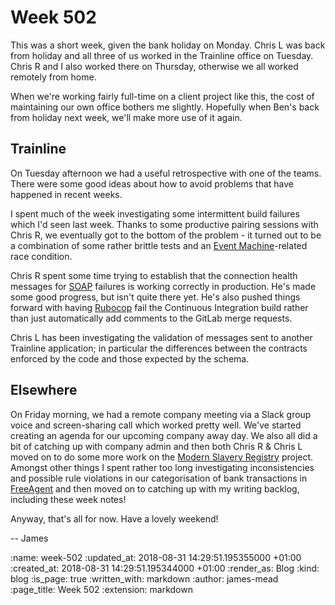 Week 502
========

This was a short week, given the bank holiday on Monday. Chris L was back from holiday and all three of us worked in the Trainline office on Tuesday. Chris R and I also worked there on Thursday, otherwise we all worked remotely from home.

When we're working fairly full-time on a client project like this, the cost of maintaining our own office bothers me slightly. Hopefully when Ben's back from holiday next week, we'll make more use of it again.

## Trainline

On Tuesday afternoon we had a useful retrospective with one of the teams. There were some good ideas about how to avoid problems that have happened in recent weeks.

I spent much of the week investigating some intermittent build failures which I'd seen last week. Thanks to some productive pairing sessions with Chris R, we eventually got to the bottom of the problem - it turned out to be a combination of some rather brittle tests and an [Event Machine][]-related race condition.

Chris R spent some time trying to establish that the connection health messages for [SOAP][] failures is working correctly in production. He's made some good progress, but isn't quite there yet. He's also pushed things forward with having [Rubocop][] fail the Continuous Integration build rather than just automatically add comments to the GitLab merge requests.

Chris L has been investigating the validation of messages sent to another Trainline application; in particular the differences between the contracts enforced by the code and those expected by the schema.

## Elsewhere

On Friday morning, we had a remote company meeting via a Slack group voice and screen-sharing call which worked pretty well. We've started creating an agenda for our upcoming company away day. We also all did a bit of catching up with company admin and then both Chris R & Chris L moved on to do some more work on the [Modern Slavery Registry][] project. Amongst other things I spent rather too long investigating inconsistencies and possible rule violations in our categorisation of bank transactions in [FreeAgent][] and then moved on to catching up with my writing backlog, including these week notes!

Anyway, that's all for now. Have a lovely weekend!

-- James

[Event Machine]: https://github.com/eventmachine/eventmachine
[SOAP]: https://en.wikipedia.org/wiki/SOAP
[Rubocop]: http://docs.rubocop.org/en/latest/
[Modern Slavery Registry]: https://www.modernslaveryregistry.org/
[FreeAgent]: https://www.freeagent.com/

:name: week-502
:updated_at: 2018-08-31 14:29:51.195355000 +01:00
:created_at: 2018-08-31 14:29:51.195344000 +01:00
:render_as: Blog
:kind: blog
:is_page: true
:written_with: markdown
:author: james-mead
:page_title: Week 502
:extension: markdown
